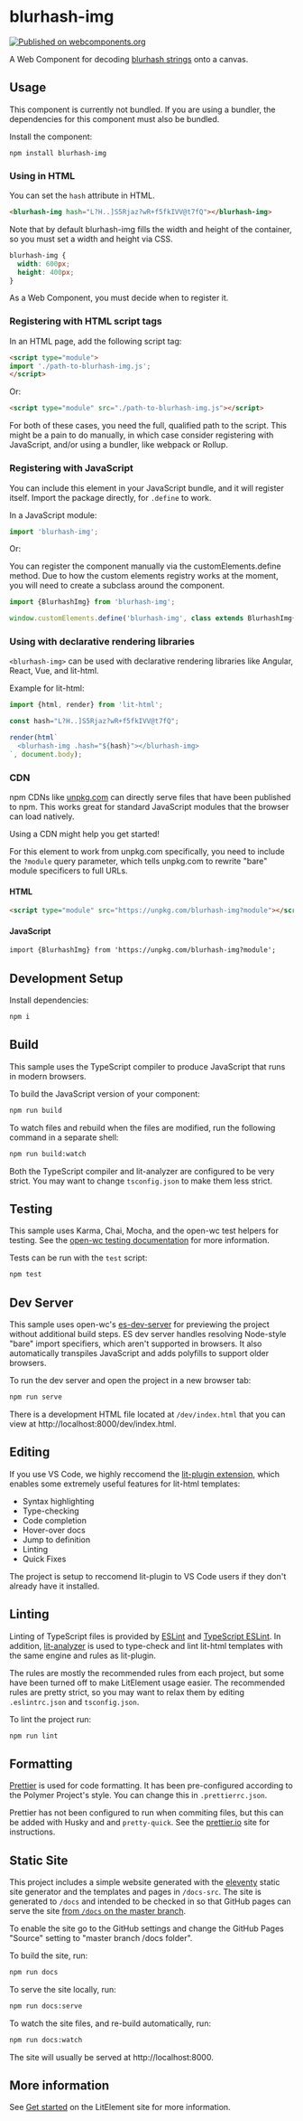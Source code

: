 # blurhash-img

[![Published on webcomponents.org](https://img.shields.io/badge/webcomponents.org-published-blue.svg)](https://www.webcomponents.org/element/fpapado/blurhash-img)

A Web Component for decoding [blurhash strings](https://github.com/woltapp/blurhash) onto a canvas.

## Usage

This component is currently not bundled. If you are using a bundler, the dependencies for this component must also be bundled.

Install the component:

```shell
npm install blurhash-img
```

### Using in HTML

You can set the `hash` attribute in HTML.

<!--
```
<custom-element-demo>
  <template>
    <script type="module" src="https://unpkg.com/blurhash-img?module"></script>
    <style>
      blurhash-img {
        width: 400px;
        height: 300px;
     }
    </style>
    <next-code-block></next-code-block>
  </template>
</custom-element-demo>
```
-->
```html
<blurhash-img hash="L?H..]S5Rjaz?wR+f5fkIVV@t7fQ"></blurhash-img>
```

Note that by default blurhash-img fills the width and height of the container, so you must set a width and height via CSS.

```css
blurhash-img {
  width: 600px;
  height: 400px;
}
```

As a Web Component, you must decide when to register it.

### Registering with HTML script tags

In an HTML page, add the following script tag:

```html
<script type="module">
import './path-to-blurhash-img.js';
</script>
```

Or:

```html
<script type="module" src="./path-to-blurhash-img.js"></script>
```

For both of these cases, you need the full, qualified path to the script.
This might be a pain to do manually, in which case consider registering with JavaScript, and/or using a bundler, like webpack or Rollup.

### Registering with JavaScript

You can include this element in your JavaScript bundle, and it will register itself. Import the package directly, for `.define` to work.

In a JavaScript module:

```js
import 'blurhash-img';
```

Or:

You can register the component manually via the customElements.define method. Due to how the custom elements registry works at the moment, you will need to create a subclass around the component.

```js
import {BlurhashImg} from 'blurhash-img';

window.customElements.define('blurhash-img', class extends BlurhashImg{});
```

### Using with declarative rendering libraries

`<blurhash-img>` can be used with declarative rendering libraries like Angular, React, Vue, and lit-html.

Example for lit-html:

```js
import {html, render} from 'lit-html';

const hash="L?H..]S5Rjaz?wR+f5fkIVV@t7fQ";

render(html`
  <blurhash-img .hash="${hash}"></blurhash-img>
`, document.body);
```

### CDN

npm CDNs like [unpkg.com]() can directly serve files that have been published to npm. This works great for standard JavaScript modules that the browser can load natively.

Using a CDN might help you get started!

For this element to work from unpkg.com specifically, you need to include the `?module` query parameter, which tells unpkg.com to rewrite "bare" module specificers to full URLs.

#### HTML

```html
<script type="module" src="https://unpkg.com/blurhash-img?module"></script>
```

#### JavaScript

```html
import {BlurhashImg} from 'https://unpkg.com/blurhash-img?module';
```

## Development Setup

Install dependencies:

```bash
npm i
```

## Build

This sample uses the TypeScript compiler to produce JavaScript that runs in modern browsers.

To build the JavaScript version of your component:

```bash
npm run build
```

To watch files and rebuild when the files are modified, run the following command in a separate shell:

```bash
npm run build:watch
```

Both the TypeScript compiler and lit-analyzer are configured to be very strict. You may want to change `tsconfig.json` to make them less strict.

## Testing

This sample uses Karma, Chai, Mocha, and the open-wc test helpers for testing. See the [open-wc testing documentation](https://open-wc.org/testing/testing.html) for more information.

Tests can be run with the `test` script:

```bash
npm test
```

## Dev Server

This sample uses open-wc's [es-dev-server](https://github.com/open-wc/open-wc/tree/master/packages/es-dev-server) for previewing the project without additional build steps. ES dev server handles resolving Node-style "bare" import specifiers, which aren't supported in browsers. It also automatically transpiles JavaScript and adds polyfills to support older browsers.

To run the dev server and open the project in a new browser tab:

```bash
npm run serve
```

There is a development HTML file located at `/dev/index.html` that you can view at http://localhost:8000/dev/index.html.

## Editing

If you use VS Code, we highly reccomend the [lit-plugin extension](https://marketplace.visualstudio.com/items?itemName=runem.lit-plugin), which enables some extremely useful features for lit-html templates:
  - Syntax highlighting
  - Type-checking
  - Code completion
  - Hover-over docs
  - Jump to definition
  - Linting
  - Quick Fixes
  
  The project is setup to reccomend lit-plugin to VS Code users if they don't already have it installed.

## Linting

Linting of TypeScript files is provided by [ESLint](eslint.org) and [TypeScript ESLint](https://github.com/typescript-eslint/typescript-eslint). In addition, [lit-analyzer](https://www.npmjs.com/package/lit-analyzer) is used to type-check and lint lit-html templates with the same engine and rules as lit-plugin.

The rules are mostly the recommended rules from each project, but some have been turned off to make LitElement usage easier. The recommended rules are pretty strict, so you may want to relax them by editing `.eslintrc.json` and `tsconfig.json`.

To lint the project run:

```bash
npm run lint
```

## Formatting

[Prettier](https://prettier.io/) is used for code formatting. It has been pre-configured according to the Polymer Project's style. You can change this in `.prettierrc.json`.

Prettier has not been configured to run when commiting files, but this can be added with Husky and and `pretty-quick`. See the [prettier.io](https://prettier.io/) site for instructions.

## Static Site

This project includes a simple website generated with the [eleventy](11ty.dev) static site generator and the templates and pages in `/docs-src`. The site is generated to `/docs` and intended to be checked in so that GitHub pages can serve the site [from `/docs` on the master branch](https://help.github.com/en/github/working-with-github-pages/configuring-a-publishing-source-for-your-github-pages-site).

To enable the site go to the GitHub settings and change the GitHub Pages &quot;Source&quot; setting to &quot;master branch /docs folder&quot;.</p>

To build the site, run:

```bash
npm run docs
```

To serve the site locally, run:

```bash
npm run docs:serve
```

To watch the site files, and re-build automatically, run:

```bash
npm run docs:watch
```

The site will usually be served at http://localhost:8000.

## More information

See [Get started](https://lit-element.polymer-project.org/guide/start) on the LitElement site for more information.
